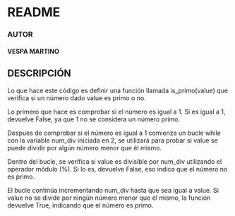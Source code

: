 # README 

### AUTOR
#### VESPA MARTINO

## DESCRIPCIÓN 

Lo que hace este código es  definir una función llamada is_primo(value) que verifica si un número dado value es primo o no.

Lo primero que hace es comprobar si el número es igual a 1. Si es igual a 1, devuelve False, ya que 1 no se considera un número primo.

Despues de comprobar si el número es igual a 1 comienza un bucle while con la variable num_div iniciada en 2, se utilizará para probar si value se puede dividir por algún número menor que él mismo.

Dentro del bucle, se verifica si value es divisible por num_div utilizando el operador módulo (%). Si lo es, devuelve False, eso indica que el número no es primo.

El bucle continúa incrementando num_div hasta que sea igual a value. Si value no se divide por ningún número menor que él mismo, la función devuelve True, indicando que el número es primo.
